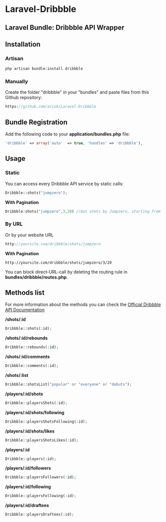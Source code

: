 # Laravel-Dribbble

Laravel Bundle: Dribbble API Wrapper
------------------------------------

## Installation

### Artisan
```php
php artisan bundle:install dribbble
```
### Manually
Create the folder "dribbble" in your "bundles" and paste files from this Github repository: 

```php 
https://github.com/ariok/Laravel-Dribbble
```

## Bundle Registration

Add the following code to your **application/bundles.php** file:

```php
'dribbble' => array('auto'  => true, 'handles' => 'dribbble'),
```

## Usage

### Static 
You can access every Dribbble API service by static calls: 

```php 
Dribbble::shots("jumpzero");
```

**With Pagination**

 ```php 
 Dribbble:shots("jumpzero",3,20) //Get shots by Jumpzero, starting from page 3 and displaying 20 results per page
 ```

### By URL
Or by your website URL 

```php
http://yoursite.com/dribbble/shots/jumpzero
```

**With Pagination**
```
http://yoursite.com/dribbble/shots/jumpzero/3/20
```

You can block direct-URL-call by deleting the routing rule in 
**bundles/dribbble/routes.php**. 

## Methods list
For more information about the methods you can check the [Official Dribbble API Documentation](http://api.dribbble.com ) 

**/shots/:id**
```php 
Dribbble::shots(:id);
```

**/shots/:id/rebounds**
```php 
Dribbble::rebounds(:id);
```

**/shots/:id/comments**
```php 
Dribbble::comments(:id);
```

**/shots/:list**
```php 
Dribbble::shotsList("popular" or "everyone" or "debuts");
```

**/players/:id/shots**
```php 
Dribbble::playersShots(:id);
```

**/players/:id/shots/following**
```php 
Dribbble::playersShotsFollowing(:id);
```

**/players/:id/shots/likes**
```php 
Dribbble::playersShotsLikes(:id);
```

**/players/:id**
```php 
Dribbble::players(:id);
```
**/players/:id/followers**
```php 
Dribbble::playersFollowers(:id);
```

**/players/:id/following**
```php 
Dribbble::playersFollowing(:id);
```

**/players/:id/draftees**
```php 
Dribbble::playersDraftees(:id);
```












